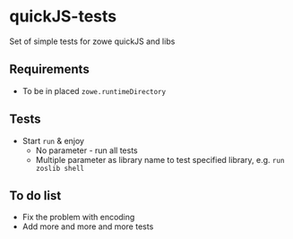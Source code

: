 # quickJS-tests
Set of simple tests for zowe quickJS and libs

## Requirements
* To be in placed `zowe.runtimeDirectory`

## Tests
* Start `run` & enjoy
  * No parameter - run all tests
  * Multiple parameter as library name to test specified library, e.g. `run zoslib shell`

## To do list
* Fix the problem with encoding
* Add more and more and more tests
